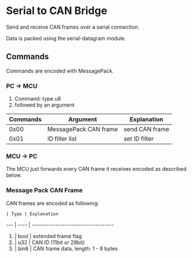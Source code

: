 # Serial to CAN Bridge

Send and receive CAN frames over a serial connection.

Data is packed using the serial-datagram module.

## Commands
Commands are encoded with MessagePack.

### PC -> MCU

1. Command: type u8
2. followed by an argument

Commands | Argument              | Explanation
-------- | --------------------- | --------------
0x00     | MessagePack CAN frame | send CAN frame
0x01     | ID filter list        | set ID filter

### MCU -> PC

The MCU just forwards every CAN frame it receives encoded as described below.

### Message Pack CAN Frame

CAN frames are encoded as following:

    | Type | Explanation
--- | ---- | -----------------------------------
1.  | bool | extended frame flag
2.  | u32  | CAN ID (11bit or 28bit)
3.  | bin8 | CAN frame data, length: 1 - 8 bytes

